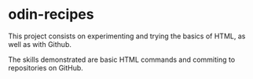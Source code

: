 # odin-recipes
This project consists on experimenting and trying the basics of HTML, as well as with Github. 

The skills demonstrated are basic HTML commands and commiting to repositories on GitHub. 


